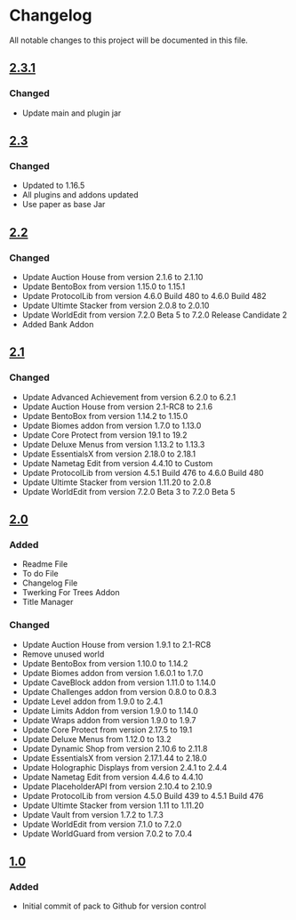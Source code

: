 # Changelog
All notable changes to this project will be documented in this file.

## [2.3.1]

### Changed
- Update main and plugin jar

## [2.3]

### Changed
- Updated to 1.16.5
- All plugins and addons updated
- Use paper as base Jar

## [2.2]

### Changed
- Update Auction House from version 2.1.6 to 2.1.10
- Update BentoBox from version 1.15.0 to 1.15.1
- Update ProtocolLib from version 4.6.0 Build 480 to 4.6.0 Build 482
- Update Ultimte Stacker from version 2.0.8 to 2.0.10
- Update WorldEdit from version 7.2.0 Beta 5 to  7.2.0 Release Candidate 2
- Added Bank Addon

## [2.1]

### Changed
- Update Advanced Achievement from version 6.2.0 to 6.2.1
- Update Auction House from version 2.1-RC8 to 2.1.6
- Update BentoBox from version 1.14.2 to 1.15.0
- Update Biomes addon from version 1.7.0 to 1.13.0
- Update Core Protect from version 19.1 to 19.2
- Update Deluxe Menus from version 1.13.2 to 1.13.3
- Update EssentialsX from version 2.18.0 to 2.18.1
- Update Nametag Edit from version 4.4.10 to Custom
- Update ProtocolLib from version 4.5.1 Build 476 to 4.6.0 Build 480
- Update Ultimte Stacker from version 1.11.20 to 2.0.8
- Update WorldEdit from version 7.2.0 Beta 3 to 7.2.0 Beta 5

## [2.0]

### Added
- Readme File
- To do File
- Changelog File
- Twerking For Trees Addon
- Title Manager

### Changed
- Update Auction House from version 1.9.1 to 2.1-RC8
- Remove unused world
- Update BentoBox from version 1.10.0 to 1.14.2
- Update Biomes addon from version 1.6.0.1 to 1.7.0
- Update CaveBlock addon from version 1.11.0 to 1.14.0
- Update Challenges addon from version 0.8.0 to 0.8.3
- Update Level addon from 1.9.0 to 2.4.1 
- Update Limits Addon from version 1.9.0 to 1.14.0
- Update Wraps addon from version 1.9.0 to 1.9.7
- Update Core Protect from version 2.17.5 to 19.1
- Update Deluxe Menus from 1.12.0 to 13.2
- Update Dynamic Shop from version 2.10.6 to 2.11.8
- Update EssentialsX from version 2.17.1.44 to 2.18.0
- Update Holographic Displays from version 2.4.1 to 2.4.4
- Update Nametag Edit from version 4.4.6 to 4.4.10
- Update PlaceholderAPI from version 2.10.4 to 2.10.9
- Update ProtocolLib from version 4.5.0 Build 439 to 4.5.1 Build 476
- Update Ultimte Stacker from version 1.11 to 1.11.20
- Update Vault from version 1.7.2 to 1.7.3
- Update WorldEdit from version 7.1.0 to 7.2.0
- Update WorldGuard from version 7.0.2 to 7.0.4

## [1.0]

### Added
- Initial commit of pack to Github for version control

[2.3.1]: https://github.com/apexhosting/Caveblock/releases/tag/2.3.1
[2.3]: https://github.com/apexhosting/Caveblock/releases/tag/2.3
[2.2]: https://github.com/apexhosting/Caveblock/releases/tag/2.2
[2.1]: https://github.com/apexhosting/Caveblock/releases/tag/2.1
[2.0]: https://github.com/apexhosting/Caveblock/releases/tag/2.0
[1.0]: https://github.com/apexhosting/Caveblock/releases/tag/1.0
